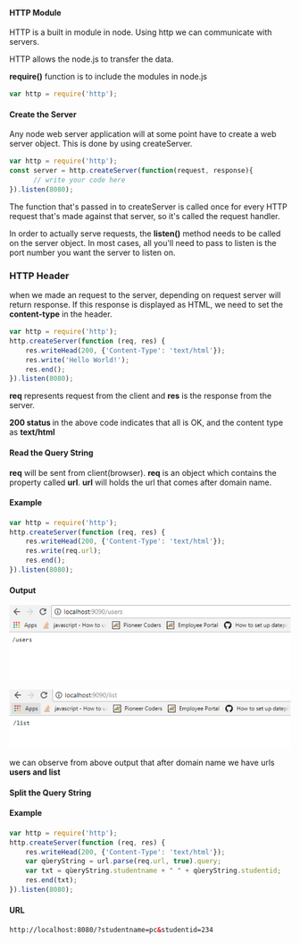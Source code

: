 <h4>HTTP Module</h4>
<p>HTTP is a built in module in node. Using http we can communicate with servers.</p>
<p>HTTP allows the node.js to transfer the data.</p>
<p><b>require()</b> function is to include the modules in node.js</p>

```javascript
var http = require('http');
```

<h4>Create the Server</h4>
<p>Any node web server application will at some point have to create a web server object. This is done by using createServer.</p>

```javascript
var http = require('http');
const server = http.createServer(function(request, response){
	  // write your code here
}).listen(8080);
```
<p>The function that's passed in to createServer is called once for every HTTP request that's made against that server, so it's called the request handler.</p>

<p>In order to actually serve requests, the <b>listen()</b> method needs to be called on the server object. In most cases, all you'll need to pass to listen is the port number you want the server to listen on.</p>

<h3>HTTP Header</h3>
<p>when we made an request to the server, depending on request server will return response. If this response is displayed as HTML, we need to set the <b>content-type</b> in the header.</p>

```javascript
var http = require('http');
http.createServer(function (req, res) {
	res.writeHead(200, {'Content-Type': 'text/html'});
	res.write('Hello World!');
	res.end();
}).listen(8080);
```

<p><b>req</b> represents request from the client and <b>res</b> is the response from the server.</p>
<p><b>200 status </b>in the above code indicates that all is OK, and the content type as <b>text/html</b></p>

<h4>Read the Query String</h4>
<p><b>req</b> will be sent from client(browser). <b>req</b> is an object which contains the property called <b>url</b>. <b>url</b> will holds the url that comes after domain name. </p>

<h4>Example</h4>

```javascript
var http = require('http');
http.createServer(function (req, res) {
	res.writeHead(200, {'Content-Type': 'text/html'});
	res.write(req.url);
	res.end();
}).listen(8080);
```

<h4>Output</h4>

![nodeurl](https://github.com/pioneercoders/pc-tutorials/blob/master/node-js/images/nodeurl.PNG)

![nodeurl2](https://github.com/pioneercoders/pc-tutorials/blob/master/node-js/images/nodeurl2.PNG)

<p>we can observe from above output that after domain name we have urls <b>users and list</b></p>
<h4>Split the Query String</h4>
<h4>Example</h4>

```javascript
var http = require('http');
http.createServer(function (req, res) {
	res.writeHead(200, {'Content-Type': 'text/html'});
	var qùeryString = url.parse(req.url, true).query;
  	var txt = qùeryString.studentname + " " + qùeryString.studentid;
	res.end(txt);
}).listen(8080);
```

<h4>URL</h4>

```html
http://localhost:8080/?studentname=pc&studentid=234
```
